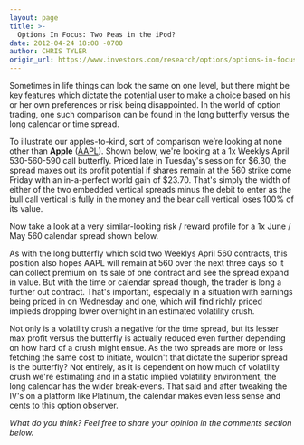 ```yaml
---
layout: page
title: >-
  Options In Focus: Two Peas in the iPod?
date: 2012-04-24 18:08 -0700
author: CHRIS TYLER
origin_url: https://www.investors.com/research/options/options-in-focus-two-peas-in-the-ipod/
---
```






Sometimes in life things can look the same on one level, but there might be key features which dictate the potential user to make a choice based on his or her own preferences or risk being disappointed. In the world of option trading, one such comparison can be found in the long butterfly versus the long calendar or time spread. 

  

To illustrate our apples-to-kind, sort of comparison we’re looking at none other than **Apple** ([AAPL](https://research.investors.com/quote.aspx?symbol=AAPL)). Shown below, we're looking at a 1x Weeklys April 530-560-590 call butterfly. Priced late in Tuesday's session for $6.30, the spread maxes out its profit potential if shares remain at the 560 strike come Friday with an in-a-perfect world gain of $23.70. That's simply the width of either of the two embedded vertical spreads minus the debit to enter as the bull call vertical is fully in the money and the bear call vertical loses 100% of its value. 

  

  

Now take a look at a very similar-looking risk / reward profile for a 1x June / May 560 calendar spread shown below.

  

  

As with the long butterfly which sold two Weeklys April 560 contracts, this position also hopes AAPL will remain at 560 over the next three days so it can collect premium on its sale of one contract and see the spread expand in value. But with the time or calendar spread though, the trader is long a further out contract. That's important, especially in a situation with earnings being priced in on Wednesday and one, which will find richly priced implieds dropping lower overnight in an estimated volatility crush. 

  

Not only is a volatility crush a negative for the time spread, but its lesser max profit versus the butterfly is actually reduced even further depending on how hard of a crush might ensue. As the two spreads are more or less fetching the same cost to initiate, wouldn't that dictate the superior spread is the butterfly? Not entirely, as it is dependent on how much of volatility crush we're estimating and in a static implied volatility environment, the long calendar has the wider break-evens. That said and after tweaking the IV's on a platform like Platinum, the calendar makes even less sense and cents to this option observer.

  

*What do you think? Feel free to share your opinion in the comments section below.*




